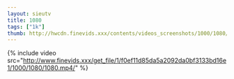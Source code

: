 ```yaml
--- 
layout: sieutv
title: 1080
tags: ["1k"]
thumb: http://hwcdn.finevids.xxx/contents/videos_screenshots/1000/1080/preview.mp4.jpg
---
```

{% include video src="http://www.finevids.xxx/get_file/1/f0ef11d85da5a2092da0bf3133bd16e1/1000/1080/1080.mp4/" %} 
